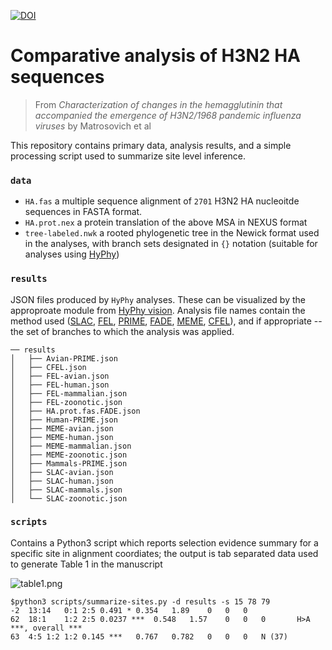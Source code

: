 [![DOI](https://zenodo.org/badge/387560352.svg)](https://zenodo.org/badge/latestdoi/387560352)

# Comparative analysis of H3N2 HA sequences
> From _Characterization of changes in the hemagglutinin that accompanied the emergence of H3N2/1968 pandemic influenza viruses_ by Matrosovich et al 

This repository contains primary data, analysis results, and a simple processing script used to summarize site level inference.

### `data` 

* `HA.fas` a multiple sequence alignment of `2701` H3N2 HA nucleoitde sequences in FASTA format. 
* `HA.prot.nex` a protein translation of the above MSA in NEXUS format
* `tree-labeled.nwk` a rooted phylogenetic tree in the Newick format used in the analyses, with branch sets designated in `{}` notation (suitable for analyses using [HyPhy](www.hyphy.org))

### `results`

JSON files produced by `HyPhy` analyses. These can be visualized by the approproate module from [HyPhy vision](http://vision.hyphy.org). Analysis file names contain the method used ([SLAC](http://www.hyphy.org/methods/selection-methods/#slac), [FEL](http://www.hyphy.org/methods/selection-methods/#fel), [PRIME](http://hyphy.org/w/index.php/PRIME), [FADE](http://www.hyphy.org/methods/selection-methods/#fade), [MEME](http://www.hyphy.org/methods/selection-methods/#meme), [CFEL](http://www.hyphy.org/methods/other/evo/#contrast-fel)), and if appropriate -- the set of branches to which the analysis was applied.


```
── results
│   ├── Avian-PRIME.json
│   ├── CFEL.json
│   ├── FEL-avian.json
│   ├── FEL-human.json
│   ├── FEL-mammalian.json
│   ├── FEL-zoonotic.json
│   ├── HA.prot.fas.FADE.json
│   ├── Human-PRIME.json
│   ├── MEME-avian.json
│   ├── MEME-human.json
│   ├── MEME-mammalian.json
│   ├── MEME-zoonotic.json
│   ├── Mammals-PRIME.json
│   ├── SLAC-avian.json
│   ├── SLAC-human.json
│   ├── SLAC-mammals.json
│   └── SLAC-zoonotic.json
```

### `scripts`

Contains a Python3 script which reports selection evidence summary for a specific site in alignment coordiates; the output is tab separated data used to generate Table 1 in the manuscript

![table1.png](table1.png)

```
$python3 scripts/summarize-sites.py -d results -s 15 78 79
-2	13:14	0:1	2:5	0.491 *	0.354 	1.89 	0 	0 	0 		
62	18:1	1:2	2:5	0.0237 ***	0.548 	1.57 	0 	0 	0 		H>A ***, overall ***
63	4:5	1:2	1:2	0.145 ***	0.767 	0.782 	0 	0 	0 	N (37)
```
